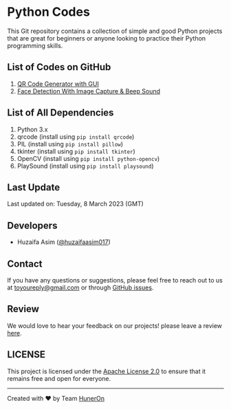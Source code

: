 # Python Codes
This Git repository contains a collection of simple and good Python projects that are great for beginners or anyone looking to practice their Python programming skills.

## List of Codes on GitHub
1.  [QR Code Generator with GUI](https://github.com/huneron/pythonProjects/tree/qr_code_with_GUI)
2.  [Face Detection With Image Capture & Beep Sound](https://github.com/huneron/pythonCodes/tree/face_detect_img_capture)

## List of All Dependencies
1.  Python 3.x
2. qrcode (install using `pip install qrcode`)
3. PIL (install using `pip install pillow`)
4. tkinter (install using `pip install tkinter`)
5. OpenCV (install using `pip install python-opencv`)
6. PlaySound (install using `pip install playsound`)

## Last Update
Last updated on: Tuesday, 8 March 2023 (GMT)

## Developers
- Huzaifa Asim ([@huzaifaasim017](https://github.com/huzaifaasim017))

## Contact
If you have any questions or suggestions, please feel free to reach out to us at toyoureply@gmail.com or through [GitHub issues](https://github.com/huneron/pythonProjects/issues).

## Review
We would love to hear your feedback on our projects! please leave a review [here](https://huneron.site/contact).

## LICENSE
This project is licensed under the [Apache License 2.0](https://github.com/huneron/pythonProjects/blob/main/LICENSE) to ensure that it remains free and open for everyone.

---

Created with :heart: by Team [HunerOn](https://huneron.site/)
